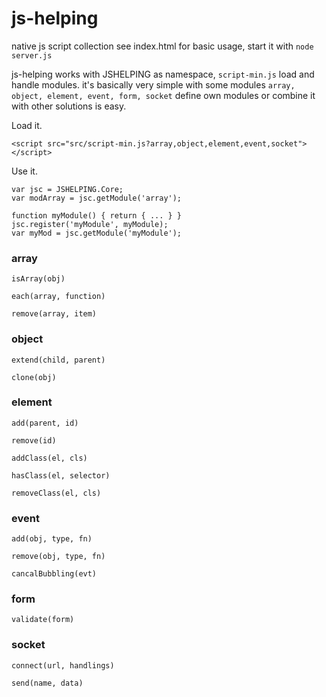# js-helping

native js script collection see index.html for basic usage, start it with `node server.js`

js-helping works with JSHELPING as namespace, `script-min.js` load and handle modules.
it's basically very simple with some modules `array, object, element, event, form, socket`
define own modules or combine it with other solutions is easy.

Load it.

    <script src="src/script-min.js?array,object,element,event,socket"></script>

Use it.

    var jsc = JSHELPING.Core;
    var modArray = jsc.getModule('array');
    
    function myModule() { return { ... } }
    jsc.register('myModule', myModule);
    var myMod = jsc.getModule('myModule');

### array
`isArray(obj)`

`each(array, function)`

`remove(array, item)`

### object
`extend(child, parent)`

`clone(obj)`

### element
`add(parent, id)`

`remove(id)`

`addClass(el, cls)`

`hasClass(el, selector)`

`removeClass(el, cls)`

### event
`add(obj, type, fn)`

`remove(obj, type, fn)`

`cancalBubbling(evt)`

### form
`validate(form)`

### socket
`connect(url, handlings)`

`send(name, data)`
